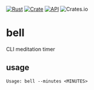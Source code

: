 [![Rust](https://github.com/jaredforth/bell/actions/workflows/rust.yml/badge.svg)](https://github.com/jaredforth/bell/actions/workflows/rust.yml)
[![Crate](https://img.shields.io/crates/v/bell.svg)](https://crates.io/crates/bell)
[![API](https://docs.rs/webp/badge.svg)](https://docs.rs/bell)
![Crates.io](https://img.shields.io/crates/d/bell)

# bell

CLI meditation timer

## usage

```
Usage: bell --minutes <MINUTES>
```
